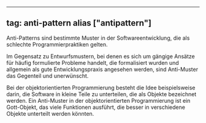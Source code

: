 
---
tag: anti-pattern
alias ["antipattern"]
---

Anti-Patterns sind bestimmte Muster in der Softwareentwicklung, die als schlechte Programmierpraktiken gelten.

Im Gegensatz zu Entwurfsmustern, bei denen es sich um gängige Ansätze für häufig formulierte Probleme handelt, die formalisiert wurden und allgemein als gute Entwicklungspraxis angesehen werden, sind Anti-Muster das Gegenteil und unerwünscht.

Bei der objektorientierten Programmierung besteht die Idee beispielsweise darin, die Software in kleine Teile zu unterteilen, die als Objekte bezeichnet werden. Ein Anti-Muster in der objektorientierten Programmierung ist ein Gott-Objekt, das viele Funktionen ausführt, die besser in verschiedene Objekte unterteilt werden könnten.
